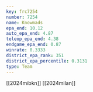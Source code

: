 ```yaml
---
key: frc7254
number: 7254
name: Knowmads
epa_end: 10.12
auto_epa_end: 4.87
teleop_epa_end: 4.38
endgame_epa_end: 0.87
winrate: 0.3333
district_epa_rank: 351
district_epa_percentile: 0.3131
type: Team
---
```

[[2024mibkn]]
[[2024milan]]
